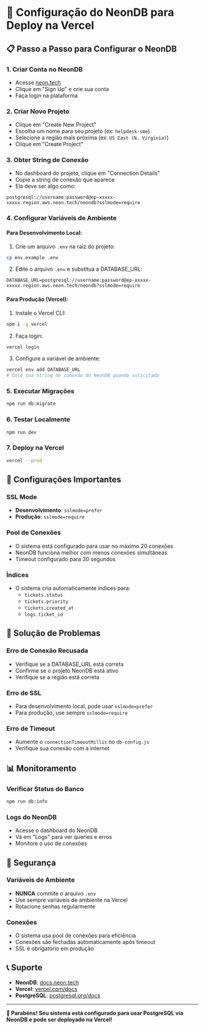 # 🚀 Configuração do NeonDB para Deploy na Vercel

## 📋 Passo a Passo para Configurar o NeonDB

### 1. **Criar Conta no NeonDB**
- Acesse [neon.tech](https://neon.tech)
- Clique em "Sign Up" e crie sua conta
- Faça login na plataforma

### 2. **Criar Novo Projeto**
- Clique em "Create New Project"
- Escolha um nome para seu projeto (ex: `helpdesk-sme`)
- Selecione a região mais próxima (ex: `US East (N. Virginia)`)
- Clique em "Create Project"

### 3. **Obter String de Conexão**
- No dashboard do projeto, clique em "Connection Details"
- Copie a string de conexão que aparece
- Ela deve ser algo como:
```
postgresql://username:password@ep-xxxxx-xxxxx.region.aws.neon.tech/neondb?sslmode=require
```

### 4. **Configurar Variáveis de Ambiente**

#### **Para Desenvolvimento Local:**
1. Crie um arquivo `.env` na raiz do projeto:
```bash
cp env.example .env
```

2. Edite o arquivo `.env` e substitua a DATABASE_URL:
```env
DATABASE_URL=postgresql://username:password@ep-xxxxx-xxxxx.region.aws.neon.tech/neondb?sslmode=require
```

#### **Para Produção (Vercel):**
1. Instale o Vercel CLI:
```bash
npm i -g vercel
```

2. Faça login:
```bash
vercel login
```

3. Configure a variável de ambiente:
```bash
vercel env add DATABASE_URL
# Cole sua string de conexão do NeonDB quando solicitado
```

### 5. **Executar Migrações**
```bash
npm run db:migrate
```

### 6. **Testar Localmente**
```bash
npm run dev
```

### 7. **Deploy na Vercel**
```bash
vercel --prod
```

## 🔧 Configurações Importantes

### **SSL Mode**
- **Desenvolvimento**: `sslmode=prefer`
- **Produção**: `sslmode=require`

### **Pool de Conexões**
- O sistema está configurado para usar no máximo 20 conexões
- NeonDB funciona melhor com menos conexões simultâneas
- Timeout configurado para 30 segundos

### **Índices**
- O sistema cria automaticamente índices para:
  - `tickets.status`
  - `tickets.priority`
  - `tickets.created_at`
  - `logs.ticket_id`

## 🚨 Solução de Problemas

### **Erro de Conexão Recusada**
- Verifique se a DATABASE_URL está correta
- Confirme se o projeto NeonDB está ativo
- Verifique se a região está correta

### **Erro de SSL**
- Para desenvolvimento local, pode usar `sslmode=prefer`
- Para produção, use sempre `sslmode=require`

### **Erro de Timeout**
- Aumente o `connectionTimeoutMillis` no `db-config.js`
- Verifique sua conexão com a internet

## 📊 Monitoramento

### **Verificar Status do Banco**
```bash
npm run db:info
```

### **Logs do NeonDB**
- Acesse o dashboard do NeonDB
- Vá em "Logs" para ver queries e erros
- Monitore o uso de conexões

## 🔐 Segurança

### **Variáveis de Ambiente**
- **NUNCA** commite o arquivo `.env`
- Use sempre variáveis de ambiente na Vercel
- Rotacione senhas regularmente

### **Conexões**
- O sistema usa pool de conexões para eficiência
- Conexões são fechadas automaticamente após timeout
- SSL é obrigatório em produção

## 📞 Suporte

- **NeonDB**: [docs.neon.tech](https://docs.neon.tech)
- **Vercel**: [vercel.com/docs](https://vercel.com/docs)
- **PostgreSQL**: [postgresql.org/docs](https://postgresql.org/docs)

---

**🎉 Parabéns! Seu sistema está configurado para usar PostgreSQL via NeonDB e pode ser deployado na Vercel!**
